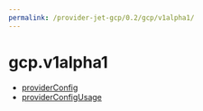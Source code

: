 ```yaml
---
permalink: /provider-jet-gcp/0.2/gcp/v1alpha1/
---
```


# gcp.v1alpha1



* [providerConfig](providerConfig.md)
* [providerConfigUsage](providerConfigUsage.md)
